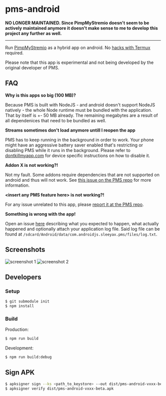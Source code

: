 # pms-android

**NO LONGER MAINTAINED. Since PimpMyStremio doesn't seem to be actively maintained anymore it doesn't make sense to me to develop this project any further as well.**

---

Run [PimpMyStremio](https://github.com/sungshon/PimpMyStremio) as a hybrid app on android. 
No [hacks with Termux](https://gist.github.com/sleeyax/e9635eb352a4fcdf94194f763d743689) required.

Please note that this app is experimental and not being developed by the original developer of PMS.

## FAQ
**Why is this apps so big (100 MB)?**

Because PMS is built with NodeJS - and android doesn't support NodeJS natively - the whole Node runtime must be bundled with the application. That by itself is +- 50 MB already. The remaining megabytes are a result of all dependenices that need to be bundled as well.

**Streams sometimes don't load anymore untill I reopen the app**

PMS has to keep running in the background in order to work. Your phone might have an aggressive battery saver enabled that's restricting or disabling PMS while it runs in the background. Please refer to [dontkillmyapp.com](https://dontkillmyapp.com/) for device specific instructions on how to disable it.

**Addon X is not working?!**

Not my fault. Some addons require dependencies that are not supported on android and thus will not work. See [this issue on the PMS repo](https://github.com/sungshon/PimpMyStremio/issues/51) for more information.

**\<insert any PMS feature here\> is not working?!**

For any issue unrelated to this app, please [report it at the PMS repo](https://github.com/sungshon/PimpMyStremio/issues).

**Something is wrong with the app!**

Open an issue [here](https://github.com/sleeyax/pms-android/issues) describing what you expected to happen, what actually happened and optionally attach your application log file. Said log file can be found at `/sdcard/Android/data/com.androidjs.sleeyax.pms/files/log.txt`.

## Screenshots
![screenshot 1](https://i.imgur.com/RGrIfzn.jpeg)
![screenshot 2](https://i.imgur.com/N8OKq1b.jpeg)

## Developers
### Setup
```Bash
$ git submodule init
$ npm install
```

### Build
Production:
```bash
$ npm run build
```

Development: 
```bash
$ npm run build:debug
```

## Sign APK
```bash
$ apksigner sign --ks <path_to_keystore> --out dist/pms-android-vxxx-beta.apk dist/pms-android.apk
$ apksigner verify dist/pms-android-vxxx-beta.apk
```

